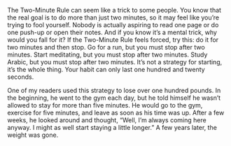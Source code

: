 The Two-Minute Rule can seem like a trick to some people. You
know that the real goal is to do more than just two minutes, so it may
feel like you’re trying to fool yourself. Nobody is actually aspiring to
read one page or do one push-up or open their notes. And if you know
it’s a mental trick, why would you fall for it?
If the Two-Minute Rule feels forced, try this: do it for two minutes
and then stop. Go for a run, but you must stop after two minutes. Start
meditating, but you must stop after two minutes. Study Arabic, but
you must stop after two minutes. It’s not a strategy for starting, it’s the
whole thing. Your habit can only last one hundred and twenty
seconds.

One of my readers used this strategy to lose over one hundred
pounds. In the beginning, he went to the gym each day, but he told
himself he wasn’t allowed to stay for more than five minutes. He
would go to the gym, exercise for five minutes, and leave as soon as his
time was up. After a few weeks, he looked around and thought, “Well,
I’m always coming here anyway. I might as well start staying a little
longer.” A few years later, the weight was gone.